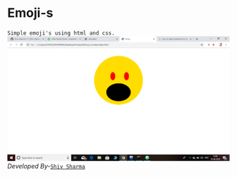 # Emoji-s
`Simple emoji's using html and css.`<br>
![VIEW](https://github.com/Shiv-sharma-111/Emoji-s/blob/master/code/images/Emoji.png)
*Developed By-*[`Shiv Sharma`](https://Shiv-sharma-111.github.io)
